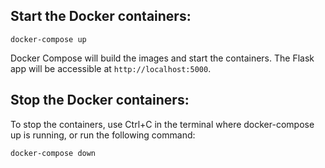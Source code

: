 ## Start the Docker containers:

```code
docker-compose up
```

Docker Compose will build the images and start the containers. The Flask app will be accessible at `http://localhost:5000`.

## Stop the Docker containers:

To stop the containers, use Ctrl+C in the terminal where docker-compose up is running, or run the following command:

```code
docker-compose down
```